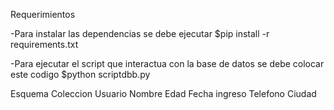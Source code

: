 Requerimientos 

-Para instalar las dependencias se debe ejecutar $pip install -r requirements.txt

-Para ejecutar el script que interactua con la base de datos se debe colocar este codigo $python scriptdbb.py

Esquema Coleccion Usuario 
Nombre
Edad
Fecha ingreso
Telefono
Ciudad
